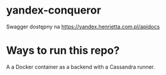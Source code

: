 yandex-conqueror
================

Swagger dostępny na https://yandex.henrietta.com.pl/apidocs

Ways to run this repo?
======================

A a Docker container as a backend with a Cassandra runner.
